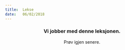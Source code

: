 ```yaml
---
title:  Lekse
date:   06/02/2018
---
```


### <center>Vi jobber med denne leksjonen.</center>
<center>Prøv igjen senere.</center>